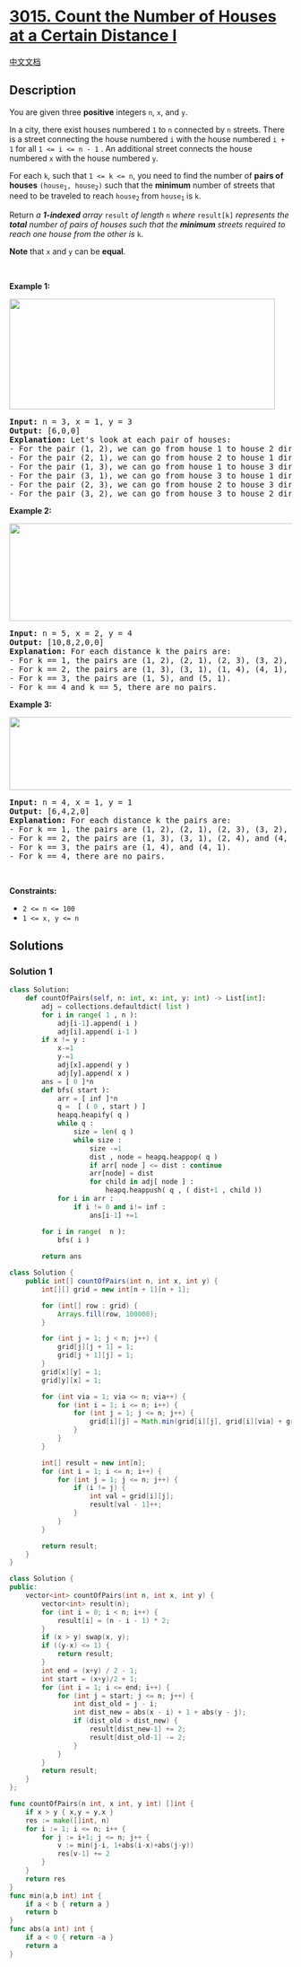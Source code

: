 # [3015. Count the Number of Houses at a Certain Distance I](https://leetcode.com/problems/count-the-number-of-houses-at-a-certain-distance-i)

[中文文档](/solution/3000-3099/3015.Count%20the%20Number%20of%20Houses%20at%20a%20Certain%20Distance%20I/README.md)

## Description

<p>You are given three <strong>positive</strong> integers <code>n</code>, <code>x</code>, and <code>y</code>.</p>

<p>In a city, there exist houses numbered <code>1</code> to <code>n</code> connected by <code>n</code> streets. There is a street connecting the house numbered <code>i</code> with the house numbered <code>i + 1</code> for all <code>1 &lt;= i &lt;= n - 1</code> . An additional street connects the house numbered <code>x</code> with the house numbered <code>y</code>.</p>

<p>For each <code>k</code>, such that <code>1 &lt;= k &lt;= n</code>, you need to find the number of <strong>pairs of houses</strong> <code>(house<sub>1</sub>, house<sub>2</sub>)</code> such that the <strong>minimum</strong> number of streets that need to be traveled to reach <code>house<sub>2</sub></code> from <code>house<sub>1</sub></code> is <code>k</code>.</p>

<p>Return <em>a <strong>1-indexed</strong> array </em><code>result</code><em> of length </em><code>n</code><em> where </em><code>result[k]</code><em> represents the <strong>total</strong> number of pairs of houses such that the <strong>minimum</strong> streets required to reach one house from the other is </em><code>k</code>.</p>

<p><strong>Note</strong> that <code>x</code> and <code>y</code> can be <strong>equal</strong>.</p>

<p>&nbsp;</p>
<p><strong class="example">Example 1:</strong></p>
<img alt="" src="https://fastly.jsdelivr.net/gh/doocs/leetcode@main/solution/3000-3099/3015.Count%20the%20Number%20of%20Houses%20at%20a%20Certain%20Distance%20I/images/example2.png" style="width: 474px; height: 197px;" />
<pre>
<strong>Input:</strong> n = 3, x = 1, y = 3
<strong>Output:</strong> [6,0,0]
<strong>Explanation:</strong> Let&#39;s look at each pair of houses:
- For the pair (1, 2), we can go from house 1 to house 2 directly.
- For the pair (2, 1), we can go from house 2 to house 1 directly.
- For the pair (1, 3), we can go from house 1 to house 3 directly.
- For the pair (3, 1), we can go from house 3 to house 1 directly.
- For the pair (2, 3), we can go from house 2 to house 3 directly.
- For the pair (3, 2), we can go from house 3 to house 2 directly.
</pre>

<p><strong class="example">Example 2:</strong></p>
<img alt="" src="https://fastly.jsdelivr.net/gh/doocs/leetcode@main/solution/3000-3099/3015.Count%20the%20Number%20of%20Houses%20at%20a%20Certain%20Distance%20I/images/example3.png" style="width: 668px; height: 174px;" />
<pre>
<strong>Input:</strong> n = 5, x = 2, y = 4
<strong>Output:</strong> [10,8,2,0,0]
<strong>Explanation:</strong> For each distance k the pairs are:
- For k == 1, the pairs are (1, 2), (2, 1), (2, 3), (3, 2), (2, 4), (4, 2), (3, 4), (4, 3), (4, 5), and (5, 4).
- For k == 2, the pairs are (1, 3), (3, 1), (1, 4), (4, 1), (2, 5), (5, 2), (3, 5), and (5, 3).
- For k == 3, the pairs are (1, 5), and (5, 1).
- For k == 4 and k == 5, there are no pairs.
</pre>

<p><strong class="example">Example 3:</strong></p>
<img alt="" src="https://fastly.jsdelivr.net/gh/doocs/leetcode@main/solution/3000-3099/3015.Count%20the%20Number%20of%20Houses%20at%20a%20Certain%20Distance%20I/images/example5.png" style="width: 544px; height: 130px;" />
<pre>
<strong>Input:</strong> n = 4, x = 1, y = 1
<strong>Output:</strong> [6,4,2,0]
<strong>Explanation:</strong> For each distance k the pairs are:
- For k == 1, the pairs are (1, 2), (2, 1), (2, 3), (3, 2), (3, 4), and (4, 3).
- For k == 2, the pairs are (1, 3), (3, 1), (2, 4), and (4, 2).
- For k == 3, the pairs are (1, 4), and (4, 1).
- For k == 4, there are no pairs.
</pre>

<p>&nbsp;</p>
<p><strong>Constraints:</strong></p>

<ul>
	<li><code>2 &lt;= n &lt;= 100</code></li>
	<li><code>1 &lt;= x, y &lt;= n</code></li>
</ul>

## Solutions

### Solution 1

<!-- tabs:start -->

```python
class Solution:
    def countOfPairs(self, n: int, x: int, y: int) -> List[int]:
        adj = collections.defaultdict( list )
        for i in range( 1 , n ):
            adj[i-1].append( i )
            adj[i].append( i-1 )
        if x != y :
            x-=1 
            y-=1 
            adj[x].append( y )
            adj[y].append( x )
        ans = [ 0 ]*n
        def bfs( start ):
            arr = [ inf ]*n
            q =  [ ( 0 , start ) ] 
            heapq.heapify( q )
            while q : 
                size = len( q )
                while size :
                    size -=1 
                    dist , node = heapq.heappop( q )
                    if arr[ node ] <= dist : continue 
                    arr[node] = dist 
                    for child in adj[ node ] : 
                        heapq.heappush( q , ( dist+1 , child ))
            for i in arr :
                if i != 0 and i!= inf :
                    ans[i-1] +=1

        for i in range(  n ):
            bfs( i )
        
        return ans
```

```java
class Solution {
    public int[] countOfPairs(int n, int x, int y) {
        int[][] grid = new int[n + 1][n + 1];

        for (int[] row : grid) {
            Arrays.fill(row, 100000);
        }

        for (int j = 1; j < n; j++) {
            grid[j][j + 1] = 1;
            grid[j + 1][j] = 1;
        }
        grid[x][y] = 1;
        grid[y][x] = 1;

        for (int via = 1; via <= n; via++) {
            for (int i = 1; i <= n; i++) {
                for (int j = 1; j <= n; j++) {
                    grid[i][j] = Math.min(grid[i][j], grid[i][via] + grid[via][j]);
                }
            }
        }

        int[] result = new int[n];
        for (int i = 1; i <= n; i++) {
            for (int j = 1; j <= n; j++) {
                if (i != j) {
                    int val = grid[i][j];
                    result[val - 1]++;
                }
            }
        }

        return result;
    }
}
```

```cpp
class Solution {
public:
    vector<int> countOfPairs(int n, int x, int y) {
        vector<int> result(n);
        for (int i = 0; i < n; i++) {
            result[i] = (n - i - 1) * 2;
        }
        if (x > y) swap(x, y);
        if ((y-x) <= 1) {
            return result;
        }
        int end = (x+y) / 2 - 1;
        int start = (x+y)/2 + 1;
        for (int i = 1; i <= end; i++) {
            for (int j = start; j <= n; j++) {
                int dist_old = j - i;
                int dist_new = abs(x - i) + 1 + abs(y - j);
                if (dist_old > dist_new) {
                    result[dist_new-1] += 2;
                    result[dist_old-1] -= 2;
                }
            }
        }
        return result;
    }
};
```

```go
func countOfPairs(n int, x int, y int) []int {
    if x > y { x,y = y,x }
    res := make([]int, n)    
    for i := 1; i <= n; i++ {
        for j := i+1; j <= n; j++ {
            v := min(j-i, 1+abs(i-x)+abs(j-y))
            res[v-1] += 2
        }
    }
    return res
}
func min(a,b int) int {
    if a < b { return a }
    return b
}
func abs(a int) int {
    if a < 0 { return -a }
    return a
}
```

<!-- tabs:end -->

<!-- end -->
